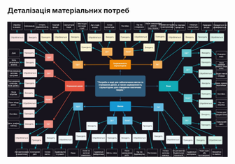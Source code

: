 ### Деталізація матеріальних потреб
![MindMap](/SoftwareRequirements/DeterminingConsumerNeeds/MaterialNeedsDetails/MindMap_Sokolov.jpg)

